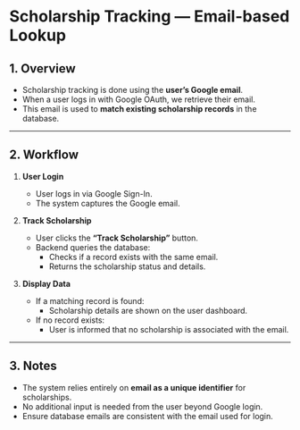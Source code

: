 # Scholarship Tracking — Email-based Lookup

## 1. Overview

- Scholarship tracking is done using the **user’s Google email**.  
- When a user logs in with Google OAuth, we retrieve their email.  
- This email is used to **match existing scholarship records** in the database.

---

## 2. Workflow

1. **User Login**
   - User logs in via Google Sign-In.  
   - The system captures the Google email.

2. **Track Scholarship**
   - User clicks the **“Track Scholarship”** button.  
   - Backend queries the database:
     - Checks if a record exists with the same email.  
     - Returns the scholarship status and details.

3. **Display Data**
   - If a matching record is found:
     - Scholarship details are shown on the user dashboard.
   - If no record exists:
     - User is informed that no scholarship is associated with the email.

---

## 3. Notes

- The system relies entirely on **email as a unique identifier** for scholarships.  
- No additional input is needed from the user beyond Google login.  
- Ensure database emails are consistent with the email used for login.
